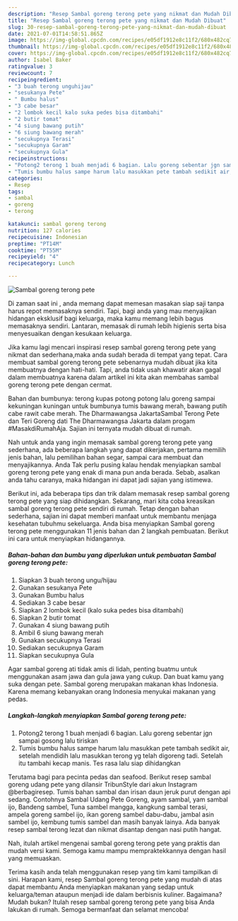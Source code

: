 ```yaml
---
description: "Resep Sambal goreng terong pete yang nikmat dan Mudah Dibuat"
title: "Resep Sambal goreng terong pete yang nikmat dan Mudah Dibuat"
slug: 30-resep-sambal-goreng-terong-pete-yang-nikmat-dan-mudah-dibuat
date: 2021-07-01T14:58:51.865Z
image: https://img-global.cpcdn.com/recipes/e05df1912e8c11f2/680x482cq70/sambal-goreng-terong-pete-foto-resep-utama.jpg
thumbnail: https://img-global.cpcdn.com/recipes/e05df1912e8c11f2/680x482cq70/sambal-goreng-terong-pete-foto-resep-utama.jpg
cover: https://img-global.cpcdn.com/recipes/e05df1912e8c11f2/680x482cq70/sambal-goreng-terong-pete-foto-resep-utama.jpg
author: Isabel Baker
ratingvalue: 3
reviewcount: 7
recipeingredient:
- "3 buah terong unguhijau"
- "sesukanya Pete"
- " Bumbu halus"
- "3 cabe besar"
- "2 lombok kecil kalo suka pedes bisa ditambahi"
- "2 butir tomat"
- "4 siung bawang putih"
- "6 siung bawang merah"
- "secukupnya Terasi"
- "secukupnya Garam"
- "secukupnya Gula"
recipeinstructions:
- "Potong2 terong 1 buah menjadi 6 bagian. Lalu goreng sebentar jgn sampai gosong lalu tiriskan"
- "Tumis bumbu halus sampe harum lalu masukkan pete tambah sedikit air, setelah mendidih lalu masukkan terong yg telah digoreng tadi. Setelah itu tambahi kecap manis. Tes rasa lalu siap dihidangkan"
categories:
- Resep
tags:
- sambal
- goreng
- terong

katakunci: sambal goreng terong 
nutrition: 127 calories
recipecuisine: Indonesian
preptime: "PT14M"
cooktime: "PT55M"
recipeyield: "4"
recipecategory: Lunch

---
```



![Sambal goreng terong pete](https://img-global.cpcdn.com/recipes/e05df1912e8c11f2/680x482cq70/sambal-goreng-terong-pete-foto-resep-utama.jpg)

Di zaman  saat ini , anda memang dapat memesan masakan siap saji tanpa harus repot memasaknya sendiri. Tapi, bagi anda yang mau menyajikan hidangan eksklusif bagi keluarga, maka kamu memang lebih bagus memasaknya sendiri. Lantaran, memasak di rumah lebih higienis serta bisa menyesuaikan dengan kesukaan keluarga.

Jika kamu lagi mencari inspirasi resep sambal goreng terong pete yang nikmat dan sederhana,maka anda sudah berada di tempat yang tepat. Cara membuat sambal goreng terong pete  sebenarnya mudah dibuat jika kita membuatnya dengan hati-hati. Tapi, anda tidak usah khawatir akan gagal dalam membuatnya 
karena dalam artikel ini kita akan membahas sambal goreng terong pete dengan cermat.  

Bahan dan bumbunya: terong kupas potong potong lalu goreng sampai kekuningan kuningan untuk bumbunya tumis bawang merah, bawang putih cabe rawit cabe merah. The Dharmawangsa JakartaSambal Terong Pete dan Teri Goreng dati The Dharmawangsa Jakarta dalam progam #MasakdiRumahAja. Sajian ini ternyata mudah dibuat di rumah.

Nah untuk anda yang ingin memasak sambal goreng terong pete yang sederhana, ada beberapa langkah yang dapat dikerjakan, pertama memilih jenis bahan, lalu pemilihan bahan segar, sampai cara membuat dan menyajikannya. Anda Tak perlu pusing kalau hendak menyiapkan sambal goreng terong pete yang enak di mana pun anda berada. Sebab, asalkan anda  tahu caranya, maka hidangan ini dapat jadi sajian yang istimewa.

Berikut ini, ada beberapa tips dan trik dalam memasak resep sambal goreng terong pete yang siap dihidangkan. Sekarang, mari kita coba kreasikan sambal goreng terong pete sendiri di rumah. Tetap dengan bahan sederhana, sajian ini dapat memberi manfaat untuk membantu menjaga kesehatan tubuhmu sekeluarga. Anda bisa menyiapkan Sambal goreng terong pete menggunakan 11 jenis bahan dan 2 langkah pembuatan. Berikut ini cara untuk menyiapkan hidangannya.

<!--inarticleads1-->

##### Bahan-bahan dan bumbu yang diperlukan untuk pembuatan Sambal goreng terong pete:

1. Siapkan 3 buah terong ungu/hijau
1. Gunakan sesukanya Pete
1. Gunakan  Bumbu halus
1. Sediakan 3 cabe besar
1. Siapkan 2 lombok kecil (kalo suka pedes bisa ditambahi)
1. Siapkan 2 butir tomat
1. Gunakan 4 siung bawang putih
1. Ambil 6 siung bawang merah
1. Gunakan secukupnya Terasi
1. Sediakan secukupnya Garam
1. Siapkan secukupnya Gula


Agar sambal goreng ati tidak amis di lidah, penting buatmu untuk menggunakan asam jawa dan gula jawa yang cukup. Dan buat kamu yang suka dengan pete. Sambal goreng merupakan makanan khas Indonesia. Karena memang kebanyakan orang Indonesia menyukai makanan yang pedas. 

<!--inarticleads2-->

##### Langkah-langkah menyiapkan Sambal goreng terong pete:

1. Potong2 terong 1 buah menjadi 6 bagian. Lalu goreng sebentar jgn sampai gosong lalu tiriskan
1. Tumis bumbu halus sampe harum lalu masukkan pete tambah sedikit air, setelah mendidih lalu masukkan terong yg telah digoreng tadi. Setelah itu tambahi kecap manis. Tes rasa lalu siap dihidangkan


Terutama bagi para pecinta pedas dan seafood. Berikut resep sambal goreng udang pete yang dilansir TribunStyle dari akun Instagram @berbagiresep. Tumis bahan sambal dan irisan daun jeruk purut dengan api sedang. Contohnya Sambal Udang Pete Goreng, ayam sambal, yam sambal ijo, Bandeng sambel, Tuna sambel mangga, kangkung sambal terasi, ampela goreng sambel ijo, ikan goreng sambel dabu-dabu, jambal asin sambel ijo, kembung tumis sambel dan masih banyak lainya. Ada banyak resep sambal terong lezat dan nikmat disantap dengan nasi putih hangat. 

Nah, itulah artikel mengenai  sambal goreng terong pete  yang praktis dan mudah versi kami. Semoga kamu mampu mempraktekkannya dengan hasil yang memuaskan. 

Terima kasih anda telah menggunakan resep yang tim kami tampilkan di sini. Harapan kami, resep  Sambal goreng terong pete yang mudah di atas dapat membantu Anda menyiapkan makanan yang sedap untuk keluarga/teman ataupun menjadi ide dalam berbisnis kuliner. Bagaimana? Mudah bukan? Itulah resep sambal goreng terong pete yang bisa Anda lakukan di rumah. Semoga bermanfaat dan selamat mencoba!

